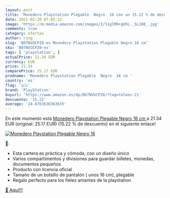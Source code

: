 ```yaml
---
layout: post
title: 'Monedero Playstation Plegable  Negro  16 con un 15.22 % de descuento'
date: 2021-02-20 07:05:22
image: 'https://m.media-amazon.com/images/I/51glM9+gUhL._SL200_.jpg'
comments: true
category: ofertas
author: ring
slug: 'B07NVGCPZ8-es Monedero Playstation Plegable Negro 16 cm'
sku: 'B07NVGCPZ8-es'
tags: [ 'playstation', ]
actualPrice: 21.34 EUR
currency: EUR
price: 21.34
comparePrice: 25.17 EUR
prodname: 'Monedero Playstation Plegable  Negro  16 cm '
country: 'es'
flag: '🇪🇸'
brand: 'PlayStation'
buyurl: 'https://www.amazon.es/dp/B07NVGCPZ8/?tag=tolees-21'
descuento: '15.22'
average: '24.8763636363635'
---
```


En este momento está [Monedero Playstation Plegable  Negro  16 cm ](https://www.amazon.es/dp/B07NVGCPZ8/?tag=tolees-21) a 21.34 EUR (original: 25.17 EUR) (15.22 %  de descuento) en el siguiente enlace!

[![Monedero Playstation Plegable  Negro  16](https://m.media-amazon.com/images/I/51glM9+gUhL._SL200_.jpg)](https://www.amazon.es/dp/B07NVGCPZ8/?tag=tolees-21)

🔎:

- Esta cartera es práctica y cómoda, con un diseño único
- Varios compartimentos y divisiones para guardar billetes, monedas, documentos pequeños
- Producto con licencia oficial
- Tamaño de un bolsillo de pantalón ( unos 16 cm), plegable
- Regalo perfecto para los fieles amantes de la playstation

[🛒 Aquí!!!](https://www.amazon.es/dp/B07NVGCPZ8/?tag=tolees-21)

